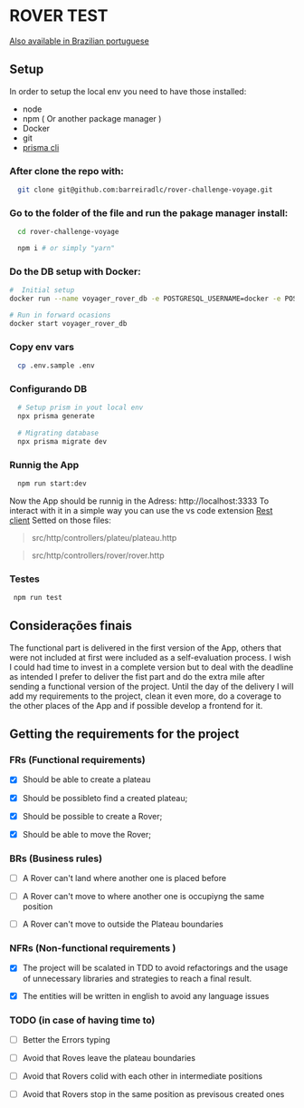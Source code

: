 # ROVER TEST

[Also available in Brazilian portuguese](./README-pt-BR.md)

## Setup

In order to setup the local env you need to have those installed:

- node
- npm ( Or another package manager )
- Docker
- git
- [prisma cli](https://www.prisma.io/docs/orm/reference/prisma-cli-reference)

### After clone the repo with:

```sh
  git clone git@github.com:barreiradlc/rover-challenge-voyage.git
```

### Go to the folder of the file and run the pakage manager install:

```sh
  cd rover-challenge-voyage

  npm i # or simply "yarn"
```

### Do the DB setup with Docker:

```sh
#  Initial setup
docker run --name voyager_rover_db -e POSTGRESQL_USERNAME=docker -e POSTGRESQL_PASSWORD=docker -e POSTGRESQL_DATABASE=voyager_rover -p 5432:5432 bitnami/postgresql

# Run in forward ocasions
docker start voyager_rover_db
```

### Copy env vars

```sh
  cp .env.sample .env
```

### Configurando DB

```sh
  # Setup prism in yout local env
  npx prisma generate
  
  # Migrating database
  npx prisma migrate dev
```

### Runnig the App

```sh
  npm run start:dev
```

Now the App should be runnig in the Adress: http://localhost:3333
To interact with it in a simple way you can use the vs code extension [Rest client](https://marketplace.visualstudio.com/items?itemName=humao.rest-client) Setted on those files:

> src/http/controllers/plateu/plateau.http

> src/http/controllers/rover/rover.http


### Testes 

```sh
 npm run test
```

## Considerações finais

The functional part is delivered in the first version of the App, others that were not included at first were included as a self-evaluation process.
I wish I could had time to invest in a complete version but to deal with the deadline as intended I prefer to deliver the fist part and do the extra mile after sending a functional version of the project.
Until the day of the delivery I will add my requirements to the project, clean it even more, do a coverage to the other places of the App and if possible develop a frontend for it. 

## Getting the requirements for the project

### FRs (Functional requirements)

- [x] Should be able to create a plateau

- [x] Should be possibleto find a created plateau;

- [x] Should be possible to create a Rover;

- [x] Should be able to move the Rover;

### BRs (Business rules)

- [ ] A Rover can't land where another one is placed before

- [ ] A Rover can't move to where another one is occupiyng the same position

- [ ] A Rover can't move to outside the Plateau boundaries


### NFRs (Non-functional requirements )

- [x] The project will be scalated in TDD to avoid refactorings and the usage of unnecessary libraries and strategies to reach a final result.

- [x] The entities will be written in english to avoid any language issues 


### TODO (in case of having time to)

- [ ] Better the Errors typing

- [ ] Avoid that Roves leave the plateau boundaries

- [ ] Avoid that Rovers colid with each other in intermediate positions

- [ ] Avoid that Rovers stop in the same position as previsous created ones
